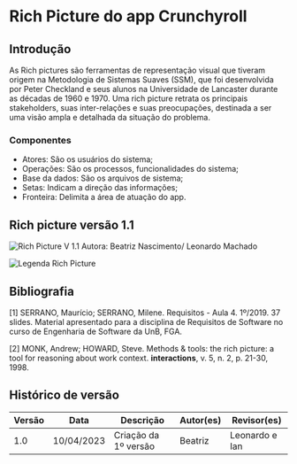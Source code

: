 # Rich Picture do app Crunchyroll
## Introdução
As Rich pictures são ferramentas de representação visual que tiveram origem na Metodologia de Sistemas Suaves (SSM), que foi desenvolvida por Peter Checkland e seus alunos na Universidade de Lancaster durante as décadas de 1960 e 1970. 
Uma rich picture retrata os principais stakeholders, suas inter-relações e suas preocupações, destinada a ser uma visão ampla e detalhada da situação do problema. 
### Componentes

 - Atores: São os usuários do sistema;
 - Operações: São os processos, funcionalidades do sistema;
 - Base da dados: São os arquivos de sistema;
 - Setas: Indicam a direção das informações;
 - Fronteira: Delimita a área de atuação do app.
 
## Rich picture versão 1.1
![Rich Picture V 1.1 Autora: Beatriz Nascimento/ Leonardo Machado](https://raw.githubusercontent.com/Requisitos-de-Software/2023.1-Crunchyroll/main/docs/pr%C3%A9-rastreabilidade/RichPictureV1.1.jpg)

![Legenda Rich Picture](https://raw.githubusercontent.com/Requisitos-de-Software/2023.1-Crunchyroll/main/docs/pr%C3%A9-rastreabilidade/LegendaRP.jpg)
## Bibliografia
[1] SERRANO, Maurício; SERRANO, Milene. Requisitos - Aula 4. 1º/2019. 37 slides. Material apresentado para a disciplina de Requisitos de Software no curso de Engenharia de Software da UnB, FGA.

[2] MONK, Andrew; HOWARD, Steve. Methods & tools: the rich picture: a tool for reasoning about work context. **interactions**, v. 5, n. 2, p. 21-30, 1998.

## Histórico de versão
| Versão | Data | Descrição| Autor(es) | Revisor(es)
|--|--|--|--|--|
|1.0 | 10/04/2023 | Criação da 1º versão| Beatriz |Leonardo e Ian |
